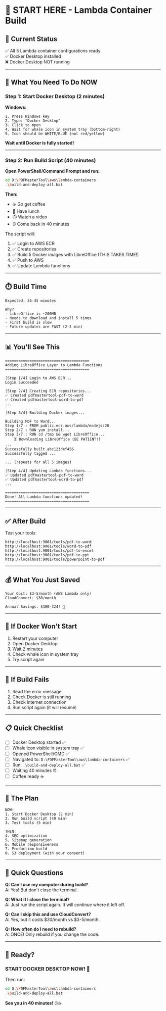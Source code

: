 # 🚀 START HERE - Lambda Container Build

## 📍 Current Status

✅ All 5 Lambda container configurations ready  
✅ Docker Desktop installed  
❌ Docker Desktop NOT running  

---

## 🎯 What You Need To Do NOW

### Step 1: Start Docker Desktop (2 minutes)

**Windows:**
```
1. Press Windows key
2. Type: "Docker Desktop"
3. Click to open
4. Wait for whale icon in system tray (bottom-right)
5. Icon should be WHITE/BLUE (not red/yellow)
```

**Wait until Docker is fully started!**

---

### Step 2: Run Build Script (40 minutes)

**Open PowerShell/Command Prompt and run:**

```bash
cd D:\PDFMasterTool\aws\lambda-containers
.\build-and-deploy-all.bat
```

**Then:**
- ☕ Go get coffee
- 🍕 Have lunch
- 📺 Watch a video
- ⏰ Come back in 40 minutes

The script will:
1. ✅ Login to AWS ECR
2. ✅ Create repositories
3. ✅ Build 5 Docker images with LibreOffice (THIS TAKES TIME!)
4. ✅ Push to AWS
5. ✅ Update Lambda functions

---

## ⏱️ Build Time

```
Expected: 35-45 minutes

Why?
- LibreOffice is ~200MB
- Needs to download and install 5 times
- First build is slow
- Future updates are FAST (2-3 min)
```

---

## 📊 You'll See This

```
======================================
Adding LibreOffice Layer to Lambda Functions
======================================

[Step 1/4] Login to AWS ECR...
Login Succeeded

[Step 2/4] Creating ECR repositories...
✅ Created pdfmastertool-pdf-to-word
✅ Created pdfmastertool-word-to-pdf
...

[Step 3/4] Building Docker images...

Building PDF to Word...
Step 1/7 : FROM public.ecr.aws/lambda/nodejs:20
Step 2/7 : RUN yum install...
Step 3/7 : RUN cd /tmp && wget LibreOffice...
    ⏳ Downloading LibreOffice (BE PATIENT!)
...
Successfully built abc123def456
Successfully tagged ...

... (repeats for all 5 images)

[Step 4/4] Updating Lambda functions...
✅ Updated pdfmastertool-pdf-to-word
✅ Updated pdfmastertool-word-to-pdf
...

======================================
Done! All Lambda functions updated!
======================================
```

---

## ✅ After Build

Test your tools:

```
http://localhost:9001/tools/pdf-to-word
http://localhost:9001/tools/word-to-pdf
http://localhost:9001/tools/pdf-to-excel
http://localhost:9001/tools/pdf-to-ppt
http://localhost:9001/tools/powerpoint-to-pdf
```

---

## 💰 What You Just Saved

```
Your Cost: $3-5/month (AWS Lambda only)
CloudConvert: $30/month

Annual Savings: $300-324! 💚
```

---

## 🚨 If Docker Won't Start

1. Restart your computer
2. Open Docker Desktop
3. Wait 2 minutes
4. Check whale icon in system tray
5. Try script again

---

## 🚨 If Build Fails

1. Read the error message
2. Check Docker is still running
3. Check internet connection
4. Run script again (it will resume)

---

## 📋 Quick Checklist

- [ ] Docker Desktop started ✅
- [ ] Whale icon visible in system tray ✅
- [ ] Opened PowerShell/CMD ✅
- [ ] Navigated to: `D:\PDFMasterTool\aws\lambda-containers` ✅
- [ ] Run: `.\build-and-deploy-all.bat` ✅
- [ ] Waiting 40 minutes ⏰
- [ ] Coffee ready ☕

---

## 🎯 The Plan

```
NOW:
1. Start Docker Desktop (2 min)
2. Run build script (40 min)
3. Test tools (5 min)

THEN:
4. SEO optimization
5. Sitemap generation
6. Mobile responsiveness
7. Production build
8. S3 deployment (with your consent)
```

---

## 💬 Quick Questions

**Q: Can I use my computer during build?**  
A: Yes! But don't close the terminal.

**Q: What if I close the terminal?**  
A: Just run the script again. It will continue where it left off.

**Q: Can I skip this and use CloudConvert?**  
A: Yes, but it costs $30/month vs $3-5/month.

**Q: How often do I need to rebuild?**  
A: ONCE! Only rebuild if you change the code.

---

## 🚀 Ready? 

### START DOCKER DESKTOP NOW! 🐳

Then run:
```bash
cd D:\PDFMasterTool\aws\lambda-containers
.\build-and-deploy-all.bat
```

**See you in 40 minutes!** ⏰☕











